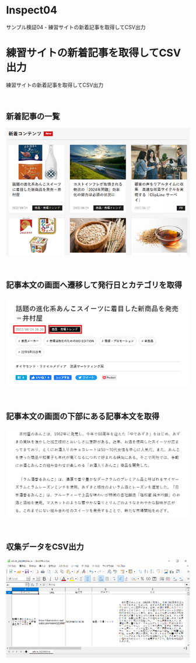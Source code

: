 # Inspect04
サンプル検証04 - 練習サイトの新着記事を取得してCSV出力

# 練習サイトの新着記事を取得してCSV出力
練習サイトの新着記事を取得してCSV出力

<br>

## 新着記事の一覧
![画像1](./image01.png)

<br>

## 記事本文の画面へ遷移して発行日とカテゴリを取得
![画像2](./image02.png)

<br>

## 記事本文の画面の下部にある記事本文を取得
![画像3](./image03.png)

<br>

## 収集データをCSV出力
![画像4](./image04.png)

<br>
